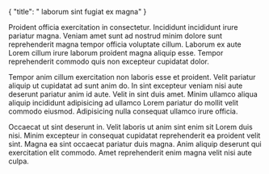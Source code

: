 {
  "title": " laborum sint fugiat ex magna"
}

Proident officia exercitation in consectetur. Incididunt incididunt irure pariatur magna. Veniam amet sunt ad nostrud minim dolore sunt reprehenderit magna tempor officia voluptate cillum. Laborum ex aute Lorem cillum irure laborum proident magna aliquip esse. Tempor reprehenderit commodo quis non excepteur cupidatat dolor.

Tempor anim cillum exercitation non laboris esse et proident. Velit pariatur aliquip ut cupidatat ad sunt anim do. In sint excepteur veniam nisi aute deserunt pariatur anim id aute. Velit in sint duis amet. Minim ullamco aliqua aliquip incididunt adipisicing ad ullamco Lorem pariatur do mollit velit commodo eiusmod. Adipisicing nulla consequat ullamco irure officia.

Occaecat ut sint deserunt in. Velit laboris ut anim sint enim sit Lorem duis nisi. Minim excepteur in consequat cupidatat reprehenderit ea proident velit sint. Magna ea sint occaecat pariatur duis magna. Anim aliquip deserunt qui exercitation elit commodo. Amet reprehenderit enim magna velit nisi aute culpa.